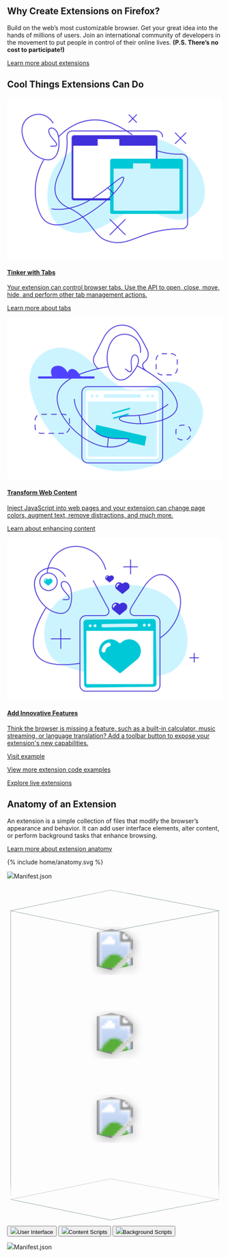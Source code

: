 <!-- Section Intro -->
<div class="panel section-intro extra-space bg-dark">
<div class="grid-container grid-x grid-padding-x align-center">
<div class="cell small-12 medium-6 large-5" markdown="1">

## Why Create Extensions on&nbsp;Firefox?

</div>
<div class="cell small-12 medium-6 large-5" markdown="1">

Build on the web’s most customizable browser. Get your great idea into the hands of millions of users. Join an international community of developers in the movement to put people in control of their online lives. __(P.S. There’s no cost to participate!)__

[Learn more about extensions](https://www.firefox.com)

</div>
</div>
</div>
<!-- END: Section Intro -->


<!-- Section Tiles -->
<div class="section-tiles bg-grey">
<div class="tiles-outside">
<div class="grid-container grid-x grid-padding-x align-center">
<div class="cell small-12 medium-8 large-6 text-center" markdown="1">

## Cool Things Extensions Can Do

</div>
</div>
</div>
<div class="tiles-container mobile-slider">
<div class="grid-container grid-x grid-padding-x align-center">

<!-- Tile 1 -->
<a href="https://www.firefox.com" class="cell small-12 large-4 tile tile-block-link">
<div class="block-link" markdown="1">

![Tinker with Tabs](assets/img/Tinker-with-Tabs.svg "Tinker with Tabs")

#### Tinker with Tabs

Your extension can control browser tabs. Use the API to open, close, move, hide, and perform other tab management actions.

<span class="block-link-inline">Learn more about tabs</span>

</div>
</a>
<!-- END: Tile 1 -->

<!-- Tile 2 -->
<a href="https://www.firefox.com" class="cell small-12 large-4 tile tile-block-link">
<div class="block-link" markdown="1">

![Transform Web Content](assets/img/Transform-Web-Content.svg "Transform Web Content")

#### Transform Web Content

Inject JavaScript into web pages and your extension can change page colors, augment text, remove distractions, and much more.

<span class="block-link-inline">Learn about enhancing content</span>

</div>
</a>
<!-- END: Tile 2 -->

<!-- Tile 3 -->
<a href="https://www.firefox.com" class="cell small-12 large-4 tile tile-block-link">
<div class="block-link" markdown="1">

![Add Innovative Features](assets/img/Add-Innovative-Features.svg "Add Innovative Features")

#### Add Innovative Features

Think the browser is missing a feature, such as a built-in calculator, music streaming, or language translation? Add a toolbar button to expose your extension's new capabilities.

<span class="block-link-inline">Visit example</span>

</div>
</a>
<!-- END: Tile 3 -->

</div>
</div>
<div class="tiles-outside">
<div class="grid-container grid-x grid-padding-x align-center">
<div class="cell small-12 medium-8 large-6 text-center" markdown="1">

[View more extension code examples](https://www.firefox.com)

[Explore live extensions](https://www.firefox.com)

</div>
</div>
</div>
</div>
<!-- END: Section Tiles -->


<!-- Section Anatomy of an Extension -->
<div class="section-anatomy panel bg-grey">
<div class="grid-container grid-x grid-padding-x align-center">
<div class="cell small-12 medium-6 large-5" markdown="1">

## Anatomy of an Extension

</div>
<div class="cell small-12 medium-6 large-5" markdown="1">
	
An extension is a simple collection of files that modify the browser’s appearance and behavior. It can add user interface elements, alter content, or perform background tasks that enhance browsing.

[Learn more about extension anatomy](https://www.firefox.com)

</div>
</div>
<div class="grid-container grid-x grid-padding-x align-center">
<div class="cell small-12 large-10">

<div class="anatomy-container">
	<div class="anatomy-illustration">
		{% include home/anatomy.svg %}
		<p class="manifest show-for-medium"><img src="{{ "/assets/img/icons/manifest.svg" | relative_url }}">Manifest.json</p>
	</div>
	<div class="anatomy-description">
		<svg id="anatomy-of-an-extension-graphic-mobile" data-name="Layer 1" xmlns="http://www.w3.org/2000/svg" xmlns:xlink="http://www.w3.org/1999/xlink" viewBox="0 0 270 424"><defs><filter id="dropshadow" name="dropshadow"><feGaussianBlur stdDeviation="6" in="SourceAlpha"/><feOffset result="offsetblur" dx="2" dy="3"/><feComponentTransfer><feFuncA type="linear" slope="0.3"/></feComponentTransfer><feMerge><feMergeNode/><feMergeNode in="SourceGraphic"/></feMerge></filter><clipPath id="clip-path"><polygon id="Interface" points="130.89 53.97 242.91 79.75 130.89 105.54 27.2 79.75 130.89 53.97" style="fill:none;clip-rule:evenodd"/></clipPath><clipPath id="clip-path-2"><polygon id="Interface-2" data-name="Interface" points="130.89 159.01 242.91 184.79 130.89 210.58 27.2 184.79 130.89 159.01" style="fill:none;clip-rule:evenodd"/></clipPath><clipPath id="clip-path-3"><polygon id="Interface-3" data-name="Interface" points="130.89 264.05 242.91 289.83 130.89 315.62 27.2 289.83 130.89 264.05" style="fill:none;clip-rule:evenodd"/></clipPath></defs><title>interactive_illustration_mobile</title><path id="Bottom-Back" d="M4.35,392.6a.25.25,0,0,1-.3-.2.25.25,0,0,1,.2-.29L130,366.32h.1l135.81,25.79a.25.25,0,1,1-.09.49L130,366.82Z" style="fill:#8d9fa6;opacity:0.5"/><path id="Bottom-Front" d="M265.78,392.11a.24.24,0,0,1,.29.2.25.25,0,0,1-.2.29L130.06,418.39H130L4.25,392.6a.25.25,0,1,1,.1-.49L130,417.88Z" style="fill:#8d9fa6"/><path id="Sides" d="M4.22,31.22h.5V392.35l-.5-24Zm261.24,0h.5V392.35l-.5-24Z" style="fill:#8d9fa6"/><g style="filter:url(#dropshadow)"><g style="clip-path:url(#clip-path)"><g id="Vqz7Av"><image id="Vqz7Av-2" data-name="Vqz7Av" width="216" height="52" transform="translate(27.2 53.75)" xlink:href="{{ "/assets/img/anatomy/interactive_illustration_mobile1.png" | relative_url }}"/></g></g></g><path id="Top" d="M130,5.69,5.54,31.22,130,56.75,264.48,31.22Zm.05-.5L265.87,31a.25.25,0,0,1,0,.49L130.06,57.25H130L4.25,31.46a.25.25,0,0,1,0-.49L130,5.19Z" style="fill:#8d9fa6"/><g style="filter:url(#dropshadow)"><g style="clip-path:url(#clip-path-2)"><g id="Vqz7Av-3" data-name="Vqz7Av"><image id="Vqz7Av-4" data-name="Vqz7Av" width="216" height="52" transform="translate(27.2 158.79)" xlink:href="{{ "/assets/img/anatomy/interactive_illustration_mobile2.png" | relative_url }}"/></g></g></g><g style="filter:url(#dropshadow)"><g style="clip-path:url(#clip-path-3)"><g id="Vqz7Av-5" data-name="Vqz7Av"><image id="Vqz7Av-6" data-name="Vqz7Av" width="216" height="52" transform="translate(27.2 263.83)" xlink:href="{{ "/assets/img/anatomy/interactive_illustration_mobile3.png" | relative_url }}"/></g></g></g></svg>
		<button classs="popup-panel" data-panel="anatomy-ui"><img src="{{ "/assets/img/icons/user-interface.svg" | relative_url }}">User Interface</button>
		<button classs="popup-panel" data-panel="anatomy-content"><img src="{{ "/assets/img/icons/content-script.svg" | relative_url }}">Content Scripts</button>
		<button classs="popup-panel" data-panel="anatomy-background"><img src="{{ "/assets/img/icons/background-scripts.svg" | relative_url }}">Background Scripts</button>
	</div>
	<p class="manifest show-for-small-only"><img src="{{ "/assets/img/icons/manifest.svg" | relative_url }}">Manifest.json</p>
</div>

</div>
</div>
</div>
<!-- END: Section Anatomy of an Extension -->
